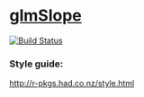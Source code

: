 # [glmSlope](https://dkucharc.github.io/glmSlope/)

[![Build Status](https://travis-ci.com/dkucharc/glmSlope.svg?branch=master)](https://travis-ci.com/dkucharc/glmSlope)

### Style guide:
http://r-pkgs.had.co.nz/style.html
